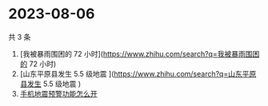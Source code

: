 # 2023-08-06

共 3 条

<!-- BEGIN -->
<!-- 最后更新时间 Sun Aug 06 2023 12:04:28 GMT+0800 (China Standard Time) -->

1. [我被暴雨围困的 72 小时](https://www.zhihu.com/search?q=我被暴雨围困的 72
   小时)
1. [山东平原县发生 5.5 级地震 ](https://www.zhihu.com/search?q=山东平原县发生
   5.5 级地震 )
1. [手机地震预警功能怎么开](https://www.zhihu.com/search?q=手机地震预警功能怎么开)

<!-- END -->
